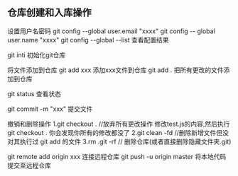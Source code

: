 <h2>仓库创建和入库操作</h2>
设置用户名密码
git config --global user.email "xxxx"
git config -- global user.name "xxxx"
git config --global --list   查看配置结果

git inti 初始化git仓库

将文件添加到仓库
  git add xxx  添加xxx文件到仓库
  git add .   把所有更改的文件添加到仓库

git status    查看状态

git commit -m "xxx"   提交文件

撤销和删除操作
1.git checkout .    //放弃所有更改操作  修改test.js的内容,然后执行git checkout . 你会发现你所有的修改都没了
2.git clean -fd      //删除新增文件但没对其执行过 git add 的文件
3.rm .git -rf          // 删除仓库(或者直接删除隐藏文件夹.git)

git remote add origin xxx   连接远程仓库
git push -u origin master   将本地代码提交至远程仓库